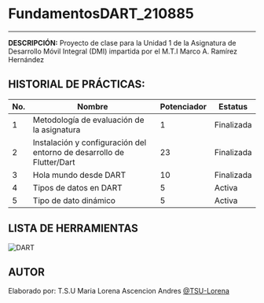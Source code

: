 # FundamentosDART_210885
----

**DESCRIPCIÓN:**
Proyecto de clase para la Unidad 1 de la Asignatura de Desarrollo Móvil Integral (DMI) impartida por el M.T.I Marco A. Ramírez Hernández

## HISTORIAL DE PRÁCTICAS:

|No. |Nombre|Potenciador|Estatus|
|--|--|--|--|
|1|Metodología de evaluación de la asignatura|1|Finalizada|
|2|Instalación y configuración del entorno de desarrollo de Flutter/Dart|23|Finalizada|
|3|Hola mundo desde DART|10|Finalizada|
|4|Tipos de datos en DART|5|Activa|
|5|Tipo de dato dinámico|5|Activa|


## LISTA DE HERRAMIENTAS
![DART](https://img.shields.io/badge/Dart-0175C2?style=for-the-badge&logo=dart&logoColor=white)

## AUTOR
Elaborado por: T.S.U Maria Lorena Ascencion Andres [@TSU-Lorena](https://github.com/loreasc2003)
